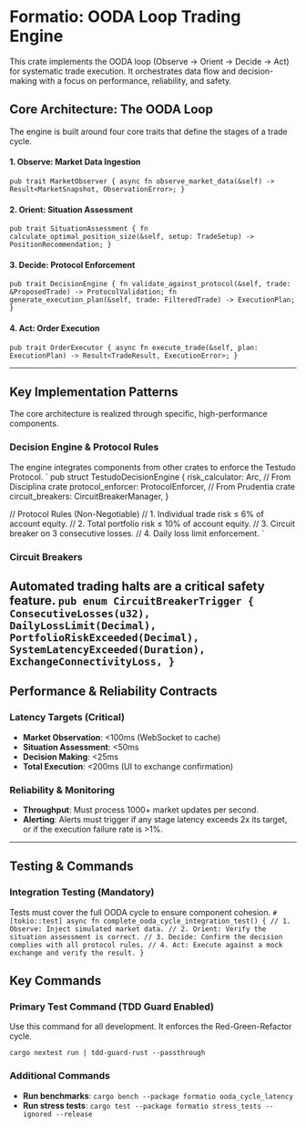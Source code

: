 # Formatio: OODA Loop Trading Engine

This crate implements the OODA loop (Observe → Orient → Decide → Act) for systematic trade execution. It orchestrates data flow and decision-making with a focus on performance, reliability, and safety.

## Core Architecture: The OODA Loop
The engine is built around four core traits that define the stages of a trade cycle.

#### 1. Observe: Market Data Ingestion
`
pub trait MarketObserver {
    async fn observe_market_data(&self) -> Result<MarketSnapshot, ObservationError>;
}
`

#### 2. Orient: Situation Assessment
`
pub trait SituationAssessment {
    fn calculate_optimal_position_size(&self, setup: TradeSetup) -> PositionRecommendation;
}
`

#### 3. Decide: Protocol Enforcement
`
pub trait DecisionEngine {
    fn validate_against_protocol(&self, trade: &ProposedTrade) -> ProtocolValidation;
    fn generate_execution_plan(&self, trade: FilteredTrade) -> ExecutionPlan;
}
`

#### 4. Act: Order Execution
`
pub trait OrderExecutor {
    async fn execute_trade(&self, plan: ExecutionPlan) -> Result<TradeResult, ExecutionError>;
}
`

---

## Key Implementation Patterns
The core architecture is realized through specific, high-performance components.

### Decision Engine & Protocol Rules
The engine integrates components from other crates to enforce the Testudo Protocol.
`
pub struct TestudoDecisionEngine {
    risk_calculator: Arc<VanTharpCalculator>, // From Disciplina crate
    protocol_enforcer: ProtocolEnforcer,     // From Prudentia crate
    circuit_breakers: CircuitBreakerManager,
}

// Protocol Rules (Non-Negotiable)
// 1. Individual trade risk ≤ 6% of account equity.
// 2. Total portfolio risk ≤ 10% of account equity.
// 3. Circuit breaker on 3 consecutive losses.
// 4. Daily loss limit enforcement.
`

### Circuit Breakers
Automated trading halts are a critical safety feature.
`
pub enum CircuitBreakerTrigger {
    ConsecutiveLosses(u32),
    DailyLossLimit(Decimal),
    PortfolioRiskExceeded(Decimal),
    SystemLatencyExceeded(Duration),
    ExchangeConnectivityLoss,
}
`
---

## Performance & Reliability Contracts

### Latency Targets (Critical)
- **Market Observation**: <100ms (WebSocket to cache)
- **Situation Assessment**: <50ms
- **Decision Making**: <25ms
- **Total Execution**: <200ms (UI to exchange confirmation)

### Reliability & Monitoring
- **Throughput**: Must process 1000+ market updates per second.
- **Alerting**: Alerts must trigger if any stage latency exceeds 2x its target, or if the execution failure rate is >1%.

---

## Testing & Commands

### Integration Testing (Mandatory)
Tests must cover the full OODA cycle to ensure component cohesion.
`
#[tokio::test]
async fn complete_ooda_cycle_integration_test() {
    // 1. Observe: Inject simulated market data.
    // 2. Orient: Verify the situation assessment is correct.
    // 3. Decide: Confirm the decision complies with all protocol rules.
    // 4. Act: Execute against a mock exchange and verify the result.
}
`
## Key Commands

### Primary Test Command (TDD Guard Enabled)
Use this command for all development. It enforces the Red-Green-Refactor cycle.
```
cargo nextest run | tdd-guard-rust --passthrough
```

### Additional Commands
- **Run benchmarks**: `cargo bench --package formatio ooda_cycle_latency`
- **Run stress tests**: `cargo test --package formatio stress_tests --ignored --release`

